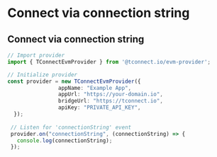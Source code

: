 # Connect via connection string

## Connect via connection string

```typescript
// Import provider
import { TConnectEvmProvider } from '@tconnect.io/evm-provider';

// Initialize provider
const provider = new TConnectEvmProvider({
                appName: "Example App",
                appUrl: "https://your-domain.io",
                bridgeUrl: "https://tconnect.io",
                apiKey: "PRIVATE_API_KEY",
  });
  
 // Listen for 'connectionString' event
 provider.on("connectionString", (connectionString) => {
   console.log(connectionString);
 });
```
